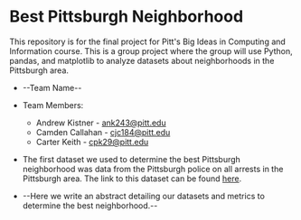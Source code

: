 # Best Pittsburgh Neighborhood
This repository is for the final project for Pitt's Big Ideas in Computing and Information course. This is a group project where the group will use Python, pandas, and matplotlib to analyze datasets about neighborhoods in the Pittsburgh area.

* --Team Name--
* Team Members:
  * Andrew Kistner - ank243@pitt.edu
  * Camden Callahan - cjc184@pitt.edu
  * Carter Keith - cpk29@pitt.edu

* The first dataset we used to determine the best Pittsburgh neighborhood was data from the Pittsburgh police on all arrests in the Pittsburgh area. The link to this dataset can be found [here](https://data.wprdc.org/dataset/arrest-data).
* --Here we write an abstract detailing our datasets and metrics to determine the best neighborhood.--
